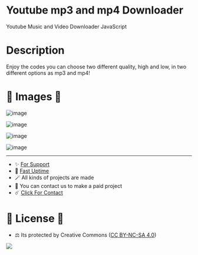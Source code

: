 # Youtube mp3 and mp4 Downloader
Youtube Music and Video Downloader JavaScript

# Description

Enjoy the codes you can choose two different quality, high and low, in two different options as mp3 and mp4!

# 🎈 Images 🎈

![image](https://github.com/egehan0250/youtube_mp3_and_mp4_downloader/assets/79449566/361dbc10-af0e-4300-828a-e34e7bf2b400)

![image](https://github.com/egehan0250/youtube_mp3_and_mp4_downloader/assets/79449566/ac8d9cb6-6532-4fa4-88e7-350d2006f4cd)

![image](https://github.com/egehan0250/youtube_mp3_and_mp4_downloader/assets/79449566/2140dc60-827b-49ff-a7b9-fe9367c73222)

![image](https://github.com/egehan0250/youtube_mp3_and_mp4_downloader/assets/79449566/bae58f61-fa0a-4139-a132-ca22a0ace4fe)


---
- ✨ [For Support](https://github.com/sponsors/egehan0250) <br>
- 🏓 [Fast Uptime](https://fastuptime.com/)<br>
- 🪄 All kinds of projects are made <br>
- 🧨 You can contact us to make a paid project<br>
- ☄️ [Click For Contact](mailto:egehankontas55@gmail.com)<br>

# 🎯 License 🎯
- ⚖️ Its protected by Creative Commons ([CC BY-NC-SA 4.0](https://creativecommons.org/licenses/by-nc-sa/4.0/))

<a href="https://creativecommons.org/licenses/by-nc-sa/4.0/" title="BYNCSA40"><img src="https://licensebuttons.net/l/by-nc-sa/4.0/88x31.png"></a>
